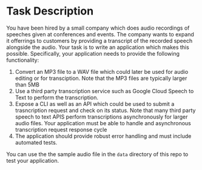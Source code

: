 # Task Description
You have been hired by a small company which does audio recordings of speeches given at conferences and events. The company wants to expand it offerrings to customers by providing a transcript of the recorded speech alongside the audio. Your task is to write an application which makes this possible. Specifically, your application needs to provide the following functionality:

1. Convert an MP3 file to a WAV file which could later be used for audio editing or for transciption. Note that the MP3 files are typically larger than 5MB
2. Use a third party transcription service such as Google Cloud Speech to Text to perform the transcription.
3. Expose a CLI as well as an API which could be used to submit a trasncription request and check on its status. Note that many third party speech to text APIS perform transcriptions asynchronously for larger audio files. Your application must be able to handle and asynchronous transcription request response cycle
4. The application should provide robust error handling and must include automated tests.

You can use the  the sample audio file in the `data` directory of this repo to test your application.
